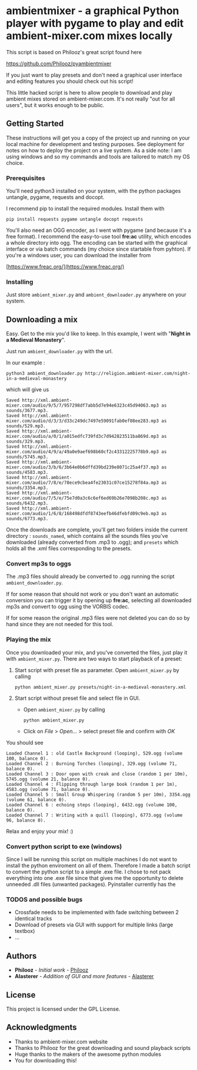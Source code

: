 # ambientmixer - a graphical Python player with pygame to play and edit ambient-mixer.com mixes locally
This script is based on Philooz's great script found here

https://github.com/Philooz/pyambientmixer

If you just want to play presets and don't need a graphical user interface and editing features you should check out his script!

This little hacked script is here to allow people to download and play ambient mixes stored on ambient-mixer.com. It's not really "out for all users", but it works enough to be public.

## Getting Started
These instructions will get you a copy of the project up and running on your local machine for development and testing purposes. See deployment for notes on how to deploy the project on a live system.
As a side note: I am using windows and so my commands and tools are tailored to match my OS choice.

### Prerequisites

You'll need python3 installed on your system, with the python packages untangle, pygame, requests and docopt.

I recommend pip to install the required modules. Install them with

```pip install requests pygame untangle docopt requests```

You'll also need an OGG encoder, as I went with pygame (and because it's a free format).
I recommend the easy-to-use tool **fre:ac** utility, which encodes a whole directory into ogg.
The encoding can be started with the graphical interface or via batch commands (my choice
since startable from pyhton).
If you're a windows user, you can download the installer from

[https://www.freac.org/](https://www.freac.org/)

### Installing

Just store ```ambient_mixer.py``` and ```ambient_downloader.py``` anywhere on your system.

## Downloading a mix

Easy. Get to the mix you'd like to keep. In this example, I went with "**Night in a Medieval Monastery**".

Just run ```ambient_downloader.py``` with the url.

In our example :

```python3 ambient_downloader.py http://religion.ambient-mixer.com/night-in-a-medieval-monastery```

which will give us

```Saved http://xml.ambient-mixer.com/audio-template?player=html5&id_template=48152 as presets/night-in-a-medieval-monastery.xml.
Saved http://xml.ambient-mixer.com/audio/9/5/7/957298df7abb5d7e94e6323c45d94063.mp3 as sounds/3677.mp3.
Saved http://xml.ambient-mixer.com/audio/d/3/3/d33c249dc7497e59091fab0ef08ee283.mp3 as sounds/529.mp3.
Saved http://xml.ambient-mixer.com/audio/a/0/1/a015edfc739fd3c7d942823511ba869d.mp3 as sounds/329.mp3.
Saved http://xml.ambient-mixer.com/audio/4/9/a/49a0e9aef698b60cf2c43312225778b9.mp3 as sounds/5745.mp3.
Saved http://xml.ambient-mixer.com/audio/3/b/6/3b64e0b6dffd39bd239e8071c25a4f37.mp3 as sounds/4583.mp3.
Saved http://xml.ambient-mixer.com/audio/7/8/e/78ece9cbea4fe23031c07ce15278f84a.mp3 as sounds/3354.mp3.
Saved http://xml.ambient-mixer.com/audio/7/5/e/75e7d0a3c6c6ef6ed69b26e7098b208c.mp3 as sounds/6432.mp3.
Saved http://xml.ambient-mixer.com/audio/1/6/8/168498dfdf8743eefb46dfebfd09c9eb.mp3 as sounds/6773.mp3.
```

Once the downloads are complete, you'll get two folders inside the current directory : ```sounds_named```, which contains all the sounds files you've downloaded (already converted from .mp3 to .ogg); and ```presets``` which holds all the .xml files corresponding to the presets.

### Convert mp3s to oggs

The .mp3 files should already be converted to .ogg running the script ```ambient_downloader.py```.

If for some reason that should not work or you don't want an automatic conversion
you can trigger it by opening up **fre:ac**, selecting all downloaded mp3s and convert to ogg using the VORBIS codec.

If for some reason the original .mp3 files were not deleted you can do so by hand since they are not needed for this tool.

### Playing the mix

Once you downloaded your mix, and you've converted the files, just play it with ```ambient_mixer.py```.
There are two ways to start playback of a preset:
1. Start script with preset file as parameter. Open ```ambient_mixer.py``` by calling

   ```python ambient_mixer.py presets/night-in-a-medieval-monastery.xml```

2. Start script without preset file and select file in GUI. 

   * Open ```ambient_mixer.py``` by calling
  
      ```python ambient_mixer.py```
    
   * Click on *File* > *Open...* > select preset file and confirm with *OK*

You should see 
```Loaded Channel 0 : Gregorian Chant 2 (looping), 3677.ogg (volume 21, balance 0).
Loaded Channel 1 : old Castle Background (looping), 529.ogg (volume 100, balance 0).
Loaded Channel 2 : Burning Torches (looping), 329.ogg (volume 71, balance 0).
Loaded Channel 3 : Door open with creak and close (random 1 per 10m), 5745.ogg (volume 21, balance 0).
Loaded Channel 4 : Flipping through large book (random 1 per 1m), 4583.ogg (volume 71, balance 0).
Loaded Channel 5 : Small Group Whispering (random 5 per 10m), 3354.ogg (volume 61, balance 0).
Loaded Channel 6 : echoing steps (looping), 6432.ogg (volume 100, balance 0).
Loaded Channel 7 : Writing with a quill (looping), 6773.ogg (volume 96, balance 0).
```

Relax and enjoy your mix! :)

### Convert python script to exe (windows)

Since I will be running this script on multiple machines I do not want to install the python enviroment on all of them.
Therefore I made a batch script to convert the python script to a simple .exe file.
I chose to not pack everything into one .exe file since that gives me the opportunity to delete unneeded .dll files
(unwanted packages). Pyinstaller currently has the 

### TODOS and possible bugs

* Crossfade needs to be implemented with fade switching between 2 identical tracks
* Download of presets via GUI with support for multiple links (large textbox)
* ...

## Authors

* **Philooz** - *Initial work* - [Philooz](https://github.com/Philooz)
* **Alasterer** - *Addition of GUI and more features* - [Alasterer](https://github.com/Alasterer)

## License

This project is licensed under the GPL License.

## Acknowledgments

* Thanks to ambient-mixer.com website
* Thanks to Philooz for the great downloading and sound playback scripts
* Huge thanks to the makers of the awesome python modules
* You for downloading this!
